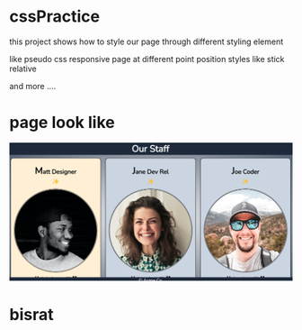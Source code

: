 # cssPractice

this project shows how to style our page
through different styling element 

like pseudo css
responsive page at different point
position styles like stick relative

and more ....

# page look like
<img src='./image/img1.png'>

# bisrat


